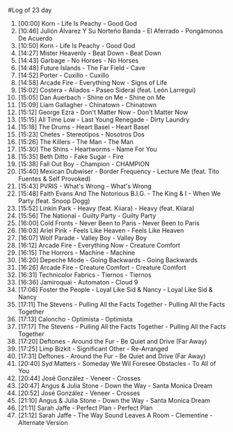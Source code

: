 #Log of 23 day

1. [00:00] Korn - Life Is Peachy - Good God
1. [10:46] Julión Álvarez Y Su Norteño Banda - El Aferrado - Pongámonos De Acuerdo
1. [10:50] Korn - Life Is Peachy - Good God
1. [14:27] Mister Heavenly - Beat Down - Beat Down
1. [14:43] Garbage - No Horses - No Horses
1. [14:48] Future Islands - The Far Field - Cave
1. [14:52] Porter - Cuxillo - Cuxillo
1. [14:58] Arcade Fire - Everything Now - Signs of Life
1. [15:02] Costera - Aliados - Paseo Sideral (feat. León Larregui)
1. [15:05] Dan Auerbach - Shine on Me - Shine on Me
1. [15:09] Liam Gallagher - Chinatown - Chinatown
1. [15:12] George Ezra - Don't Matter Now - Don't Matter Now
1. [15:15] All Time Low - Last Young Renegade - Dirty Laundry
1. [15:18] The Drums - Heart Basel - Heart Basel
1. [15:23] Chetes - Stereotipos - Nosotros Dos
1. [15:26] The Killers - The Man - The Man
1. [15:30] The Shins - Heartworms - Name For You
1. [15:35] Beth Ditto - Fake Sugar - Fire
1. [15:38] Fall Out Boy - Champion - CHAMPION
1. [15:40] Mexican Dubwiser - Border Frequency - Lecture Me (feat. Tito Fuentes & Self Provoked)
1. [15:43] PVRIS - What's Wrong - What's Wrong
1. [15:48] Faith Evans And The Notorious B.I.G. - The King & I - When We Party (feat. Snoop Dogg)
1. [15:52] Linkin Park - Heavy (feat. Kiiara) - Heavy (feat. Kiiara)
1. [15:56] The National - Guilty Party - Guilty Party
1. [16:00] Cold Fronts - Never Been to Paris - Never Been to Paris
1. [16:03] Ariel Pink - Feels Like Heaven - Feels Like Heaven
1. [16:07] Wolf Parade - Valley Boy - Valley Boy
1. [16:12] Arcade Fire - Everything Now - Creature Comfort
1. [16:15] The Horrors - Machine - Machine
1. [16:20] Depeche Mode - Going Backwards - Going Backwards
1. [16:26] Arcade Fire - Creature Comfort - Creature Comfort
1. [16:31] Technicolor Fabrics - Tiernos - Tiernos
1. [16:36] Jamiroquai - Automaton - Cloud 9
1. [17:06] Foster the People - Loyal Like Sid & Nancy - Loyal Like Sid & Nancy
1. [17:11] The Stevens - Pulling All the Facts Together - Pulling All the Facts Together
1. [17:13] Caloncho - Optimista - Optimista
1. [17:17] The Stevens - Pulling All the Facts Together - Pulling All the Facts Together
1. [17:20] Deftones - Around the Fur - Be Quiet and Drive (Far Away)
1. [17:25] Limp Bizkit - Significant Other - Re-Arranged
1. [17:31] Deftones - Around the Fur - Be Quiet and Drive (Far Away)
1. [20:40] Syd Matters - Someday We Wil Foresee Obstacles - To All of You
1. [20:44] José González - Veneer - Crosses
1. [20:47] Angus & Julia Stone - Down the Way - Santa Monica Dream
1. [20:52] José González - Veneer - Crosses
1. [21:10] Angus & Julia Stone - Down the Way - Santa Monica Dream
1. [21:11] Sarah Jaffe - Perfect Plan - Perfect Plan
1. [21:12] Sarah Jaffe - The Way Sound Leaves A Room - Clementine - Alternate Version
